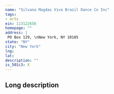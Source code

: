 ```yaml
---
name: "Silvana Magdas Viva Brazil Dance Co Inc"
tags:
- arts
ein: 113122656
homepage: ""
address: |
 PO Box 129, \nNew York, NY 10185
state: "NY"
city: "New York"
lng: 
lat: 
description: ""
is_501c3: X
---
```


## Long description



